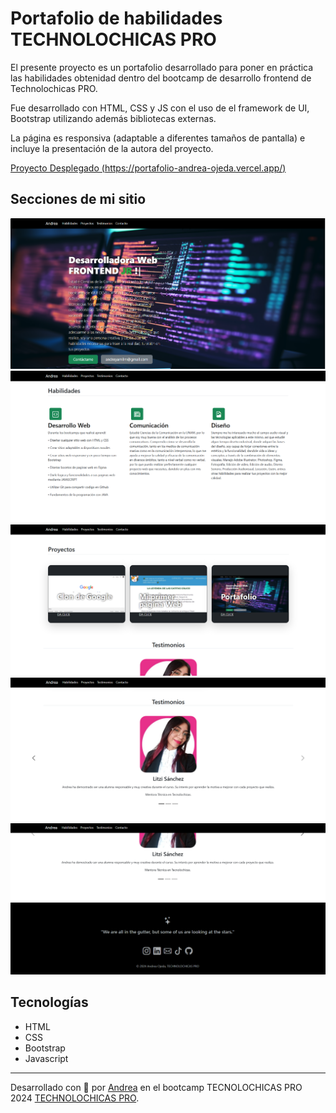 # Portafolio de habilidades TECHNOLOCHICAS PRO

El presente proyecto es un portafolio desarrollado para poner en práctica las habilidades obtenidad dentro del bootcamp de desarrollo frontend de Technolochicas PRO.

Fue desarrollado con HTML, CSS y JS con el uso de el framework de UI, Bootstrap utilizando además bibliotecas externas.

La página es responsiva (adaptable a diferentes tamaños de pantalla) e incluye la presentación de la autora del proyecto.

[Proyecto Desplegado (https://portafolio-andrea-ojeda.vercel.app/)](https://portafolio-andrea-ojeda.vercel.app/)

## Secciones de mi sitio

![Presentación](assets/readme/1.png)
![Habilidades](assets/readme/2.png)
![Proyectos](assets/readme/3.png)
![Testimonios](assets/readme/4.png)
![Contacto](assets/readme/5.png)


## Tecnologías

* HTML
* CSS
* Bootstrap
* Javascript

---

Desarrollado con 💜 por [Andrea](https://portafolio-andrea-ojeda.vercel.app/) en el bootcamp TECNOLOCHICAS PRO 2024 [TECHNOLOCHICAS PRO](https://tecnolochicas.mx/).